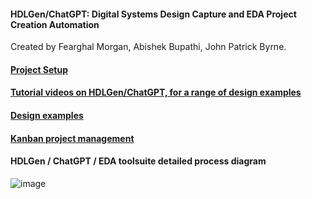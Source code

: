 
#### HDLGen/ChatGPT: Digital Systems Design Capture and EDA Project Creation Automation
Created by Fearghal Morgan, Abishek Bupathi, John Patrick Byrne.
#### [Project Setup](https://tinyurl.com/34srhxjw)
#### [Tutorial videos on HDLGen/ChatGPT, for a range of design examples](https://tinyurl.com/4x53f828)
#### [Design examples](https://tinyurl.com/zbjxa9fz)
#### [Kanban project management](https://github.com/users/abishek-bupathi/projects/1)

#### HDLGen / ChatGPT / EDA toolsuite detailed process diagram
![image](https://vicicourse.s3.eu-west-1.amazonaws.com/HDLGen/HDLGen_ChatGPT_DetailedProcessDiagram.png)
